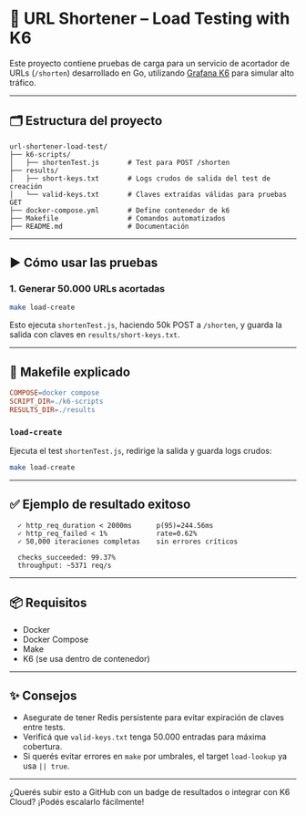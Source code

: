 # 🔗 URL Shortener – Load Testing with K6

Este proyecto contiene pruebas de carga para un servicio de acortador de URLs (`/shorten`) desarrollado en Go, utilizando [Grafana K6](https://k6.io) para simular alto tráfico.

---

## 🗂 Estructura del proyecto

```
url-shortener-load-test/
├── k6-scripts/
│   ├── shortenTest.js       # Test para POST /shorten
├── results/
│   ├── short-keys.txt       # Logs crudos de salida del test de creación
│   └── valid-keys.txt       # Claves extraídas válidas para pruebas GET
├── docker-compose.yml       # Define contenedor de k6
├── Makefile                 # Comandos automatizados
├── README.md                # Documentación
```

---

## ▶️ Cómo usar las pruebas

### 1. Generar 50.000 URLs acortadas

```bash
make load-create
```

Esto ejecuta `shortenTest.js`, haciendo 50k POST a `/shorten`, y guarda la salida con claves en `results/short-keys.txt`.

---

## 🧪 Makefile explicado

```makefile
COMPOSE=docker compose
SCRIPT_DIR=./k6-scripts
RESULTS_DIR=./results
```

### `load-create`
Ejecuta el test `shortenTest.js`, redirige la salida y guarda logs crudos:
```bash
make load-create
```


---

## ✅ Ejemplo de resultado exitoso

```
  ✓ http_req_duration < 2000ms      p(95)=244.56ms
  ✓ http_req_failed < 1%            rate=0.62%
  ✓ 50,000 iteraciones completas    sin errores críticos

  checks_succeeded: 99.37%
  throughput: ~5371 req/s
```

---

## 📦 Requisitos

- Docker
- Docker Compose
- Make
- K6 (se usa dentro de contenedor)

---

## ✨ Consejos

- Asegurate de tener Redis persistente para evitar expiración de claves entre tests.
- Verificá que `valid-keys.txt` tenga 50.000 entradas para máxima cobertura.
- Si querés evitar errores en `make` por umbrales, el target `load-lookup` ya usa `|| true`.

---

¿Querés subir esto a GitHub con un badge de resultados o integrar con K6 Cloud? ¡Podés escalarlo fácilmente!

